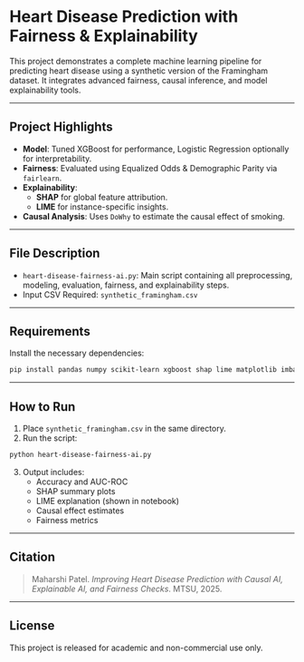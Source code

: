 #  Heart Disease Prediction with Fairness & Explainability

This project demonstrates a complete machine learning pipeline for predicting heart disease using a synthetic version of the Framingham dataset. It integrates advanced fairness, causal inference, and model explainability tools.

---

##  Project Highlights

- **Model**: Tuned XGBoost for performance, Logistic Regression optionally for interpretability.
- **Fairness**: Evaluated using Equalized Odds & Demographic Parity via `fairlearn`.
- **Explainability**: 
  - **SHAP** for global feature attribution.
  - **LIME** for instance-specific insights.
- **Causal Analysis**: Uses `DoWhy` to estimate the causal effect of smoking.

---

##  File Description

- `heart-disease-fairness-ai.py`: Main script containing all preprocessing, modeling, evaluation, fairness, and explainability steps.
- Input CSV Required: `synthetic_framingham.csv`

---

##  Requirements

Install the necessary dependencies:

```bash
pip install pandas numpy scikit-learn xgboost shap lime matplotlib imbalanced-learn fairlearn dowhy
```

---

##  How to Run

1. Place `synthetic_framingham.csv` in the same directory.
2. Run the script:

```bash
python heart-disease-fairness-ai.py
```

3. Output includes:
   - Accuracy and AUC-ROC
   - SHAP summary plots
   - LIME explanation (shown in notebook)
   - Causal effect estimates
   - Fairness metrics

---

##  Citation

> Maharshi Patel. *Improving Heart Disease Prediction with Causal AI, Explainable AI, and Fairness Checks*. MTSU, 2025.

---

##  License

This project is released for academic and non-commercial use only.
